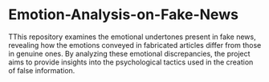 # Emotion-Analysis-on-Fake-News

TThis repository examines the emotional undertones present in fake news, revealing how the emotions conveyed in fabricated articles differ from those in genuine ones. By analyzing these emotional discrepancies, the project aims to provide insights into the psychological tactics used in the creation of false information.
